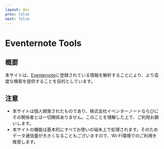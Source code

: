 ```yaml
---
layout: doc
prev: false
next: false
---
```


# Eventernote Tools

## 概要

本サイトは、[Eventernote](https://www.eventernote.com)に登録されている情報を解析することにより、より高度な検索を提供することを目的としています。

## 注意

- 本サイトは個人開発されたものであり、株式会社イベンターノートならびにその関係者とは一切関係ありません。このことを理解した上で、ご利用お願いします。
- 本サイトの機能は基本的にすべてお使いの端末上で処理されます。そのためデータ通信量が大きくなることもございますので、Wi-Fi環境でのご利用を推奨します。
